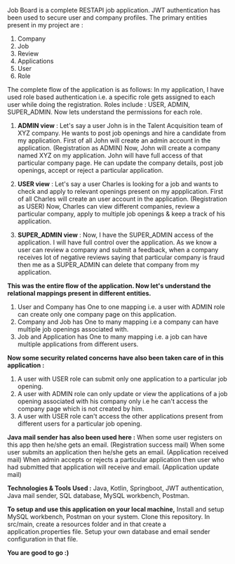 Job Board is a complete RESTAPI job application. JWT authentication has been used to secure user and company profiles.
The primary entities present in my project are :
1) Company
2) Job
3) Review
4) Applications
5) User
6) Role

The complete flow of the application is as follows:
In my application, I have used role based authentication i.e. a specific role gets assigned to each user while doing the registration.
Roles include : USER, ADMIN, SUPER_ADMIN.
Now lets understand the permissions for each role.

1) **ADMIN view** :
Let's say a user John is in the Talent Acquisition team of XYZ company. He wants to post job openings and hire a candidate from my application.
First of all John will create an admin account in the application. (Registration as ADMIN)
Now, John will create a company named XYZ on my application.
John will have full access of that particular company page. He can update the company details, post job openings, accept or reject a particular application.

2) **USER view** : 
Let's say a user Charles is looking for a job and wants to check and apply to relevant openings present on my appplication.
First of all Charles will create an user account in the application. (Registration as USER)
Now, Charles can view different companies, review a particular company, apply to multiple job openings & keep a track of his application.

3) **SUPER_ADMIN view** : 
Now, I have the SUPER_ADMIN access of the application.
I will have full control over the application. As we know a user can review a company and submit a feedback, when a company receives lot of negative reviews saying that particular company is fraud then me as a SUPER_ADMIN can delete that company from my application.

**This was the entire flow of the application. Now let's understand the relational mappings present in different entities.**
1) User and Company has One to one mapping i.e. a user with ADMIN role can create only one company page on this application.
2) Company and Job has One to many mapping i.e a company can have multiple job openings associated with.
3) Job and Application has One to many mapping i.e. a job can have multiple applications from different  users.

**Now some security related concerns have also been taken care of in this application :**
1) A user with USER role can submit only one application to a particular job opening.
2) A user with ADMIN role can only update or view the applications of a job opening associated with his company only i.e he can't access the company page which is not created by him.
3) A user with USER role can't access the other applications present from different users for a particular job opening.

**Java mail sender has also been used here :**
When some user registers on this app then he/she gets an email. (Registration success mail)
When some user submits an application then he/she gets an email. (Application received mail)
When admin accepts or rejects a particular application then user who had submitted that application will receive and email. (Application update mail)

**Technologies & Tools Used :** Java, Kotlin, Springboot, JWT authentication, Java mail sender, SQL database, MySQL workbench, Postman.

**To setup and use this application on your local machine,**
Install and setup MySQL workbench, Postman on your system.
Clone this repository.
In src/main, create a resources folder and in that create a application.properties file.
Setup your own database and email sender configuration in that file.

**You are good to go :)**
